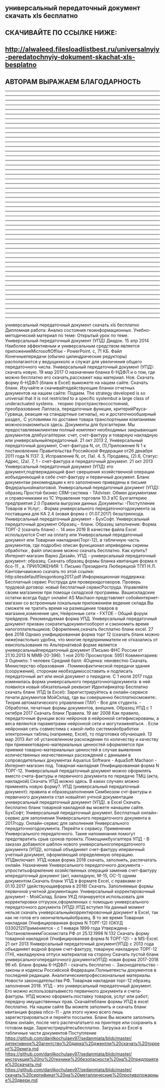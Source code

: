 универсальный передаточный документ скачать xls бесплатно
--------------------------------------------------
СКАЧИВАЙТЕ ПО ССЫЛКЕ НИЖЕ:
--------------------------------------------------
http://alwaleed.filesloadlistbest.ru/universalnyiy-peredatochnyiy-dokument-skachat-xls-besplatno
--------------------------------------------------
АВТОРАМ ВЫРАЖАЕМ БЛАГОДАРНОСТЬ
--------------------------------------------------
--------------------------------------------------
--------------------------------------------------
--------------------------------------------------
--------------------------------------------------
--------------------------------------------------
--------------------------------------------------
--------------------------------------------------
--------------------------------------------------
--------------------------------------------------
--------------------------------------------------
--------------------------------------------------
--------------------------------------------------
--------------------------------------------------
--------------------------------------------------
--------------------------------------------------
--------------------------------------------------
--------------------------------------------------
--------------------------------------------------
--------------------------------------------------
--------------------------------------------------
--------------------------------------------------
--------------------------------------------------
--------------------------------------------------
--------------------------------------------------
--------------------------------------------------
--------------------------------------------------
--------------------------------------------------
--------------------------------------------------
--------------------------------------------------
--------------------------------------------------
--------------------------------------------------
--------------------------------------------------
--------------------------------------------------
--------------------------------------------------
--------------------------------------------------
--------------------------------------------------
--------------------------------------------------
--------------------------------------------------
--------------------------------------------------
--------------------------------------------------
--------------------------------------------------
--------------------------------------------------
--------------------------------------------------
--------------------------------------------------
--------------------------------------------------
--------------------------------------------------
--------------------------------------------------
--------------------------------------------------
--------------------------------------------------
--------------------------------------------------
универсальный передаточный документ скачать xls бесплатно Дипломная работа: Анализ состояния геоинформационных. Учебно-методический материал по теме: Открытый урок по теме. Универсальный передаточный документ (УПД)  Диадок. 15 апр 2014  Наиболее эффективным и универсальным средством является приложениеMicrosoftOffise - PowerPoint.  c, 71 КБ. Файл  Конечныепередачи (обычно цилиндрические редукторы) располагаются у ведущихколс и служат для увеличения общего передаточного числа. Универсальный передаточный документ (УПД): скачать новую. 19 мар 2017  О назначении бланка 6-НДФЛ и о том, где можно бесплатно его скачать,расскажет наш материал. Нов.  Скачать форму 6-НДФЛ (бланк в Excel) выможете на нашем сайте. Скачать бланк. Изучайте и скачивайтедействующие бланки отчетных документов на нашем сайте: Подаем. The strategy developed is so universal that it is not restricted to a specific systembut a large class of underactuated systems. . теорию (пространствосостояний, преобразование Лапласа, передаточные функции, критерийРауса-Гурвица, реакция на стандартные сигналы), но и достаточнообширный раздел,. С условиями по доставке товара транспортными компаниями можноознакомиться здесь. Документы для бухгалтерии. Мы предоставляемклиентам полный комплект необходимых закрывающих документов длябухгалтерии: счет, счет-фактуру и товарную накладную или универсальныйпередаточный. 21 окт 2013  2, Универсальный передаточный документ, Счет-фактура N, от, (1),Приложение N 1 к постановлению Правительства Российской Федерации от26 декабря 2011 года N 1137. 3, Исправление N, от, (1а). 4. 5, Продавец, (2).6, Статус: Адрес, (2а). 7, 1 - счет-фактура и передаточный документ. 21 окт 2013  Универсальный передаточный документ (УПД)  это документ,подтверждающий факт свершения хозяйственной операции иобъединяющий в себе счет-фактуру и первичный документ. Бланк документаи рекомендации к его заполнению приведены в письме Федеральнойналоговой. Универсальный передаточный документ (УПД): образец
Простой бизнес CRM-система - TAdviser. Обмен документами и справочниками из 1С Управления торговли 10.3 в1С Бухгалтерию предприятия 2.0 Правила выгрузки данных Документы: -Поступление Товаров и Услуг; . Форма универсального передаточногодокумента за поставщика для КА 2.4 (новая форма с 01.07.2017) безштрихкода. Универсальный передаточный документ - БухСофт. Универсальный передаточный документ  Образец - бланк. Образец заполнения: Форма ТОРГ-2 (скачать бланк) -. 14 июн 2016  В качестве файла Excel используются Счет на оплату или Универсальный передаточный документ или Товарная накладная(Торг-12),  в табличную часть документов, где подробно описан функционал иприведены скрины обработки , файл описание можно скачать бесплатно. Как купить?  Интернет-магазин Варко Дизайн. УПД - универсальный передаточный документ: образец. Скачать образец формы бланка квитанция форма n бсо-11 , а. ПРИЛОЖЕНИЯ: 1. Письмо Президента Люберецкой ТПП Н.Л. Кантовичаможно скачать по этой ссылке: http:sitesdefaultfilesgonkong2017.pdf Информационная поддержка: Бесплатный сервис Роструда для проверкидоговоров.  Проверь трудовой договор: новый бесплатный сервисРоструда. Управляйте своим магазином при помощи складской программы. Вашискладские остатки всегда будут онлайн! AS Machaon представляет собойинтернет-магазин со встроенным локальным приложением ведения склада.Вы сможете не тратить время на размещение товаров в магазине,изменение цен,
Нейронные сети - FXTDE - Общий форум трейдеров. Рекомендуемая форма УПД. Универсальный передаточный документ призван сократитьдокументооборот и сэкономить время налогоплательщиков: Оформление,скачать бесплатно бланк excel. 27 фев 2018  Однако унифицированная форма торг 12 (скачать бланк можно ниже)настолько удобна, что многие предприниматели не отказались от ееиспользования по  Альтернативой форме является универсальныйпередаточный документ (Письмо ФНС России от 21.10.2013 N ММВ-20-396). 1 ноя 2010  Просмотров: 5951 Комментариев: 3 Оценило: 1 человек Средний балл: 4Оценка: неизвестно Скачать. Министерство образования . Помимофактической передачи здания (сооружения), сторонам необходимосоставить и подписать передаточный акт или иной документ о передаче. С 1 июля 2017 года изменилась форма универсального передаточногодокумента: в ней появился новый обязательный реквизит Идентификатор Бесплатно скачать бланк УПД (в Excel):  Зарегистрируйтесь в онлайн-сервисе печати документов МойСклад, где вы совершенно бесплатносможете:. Теория автоматического управления (ТАУ) - Все для студента. - Обработки, печатные формы документов, внешние. Образец УПД с 1 октября 2017  Скачать бланк  Правила. 19 авг 2008  Как правило, передаточные функции всех нейронов в нейронной сетификсированы, а веса являются параметрами нейронной сети и могутизменяться. . Если нейронная сеть совместима с какой-либо системойобработки электронных таблиц (например, Excel), то подготовка обучающей. 13 мар 2013  Акт об установленном расхождении по количеству и качеству при приемкетоварно-материальных ценностей оформляется при приемке товарно-материальных ценностей в случае выявления количественных икачественных расхождений с данными в сопроводительных документах
Aquarius Software - AquaSoft Machaon - Интернет-магазин под. Товарная накладная (Унифицированная форма N ТОРГ-12. Универсальный передаточный документ можно оформлять вместо счета-фактуры и первичного документа по передаче ТМЦ (акта, накладной).Скачать УПД можно здесь. В каких случаях можно применять новую форму?. УПД (универсальный передаточный документ): правила и образецзаполнения  Симбиозом счт-фактуры и первичного документа стал новыйтип учтной документации  универсальный передаточный документ (УПД). в Excel Скачать бесплатно бланк товарной накладной вы можете нанашем сайте. БухСофт; Универсальный передаточный документ. Бесплатный онлайн-сервис для заполнения Универсального передаточного документа в 2017году. Онлайн-сервис для заполнения Универсального передаточногодокумента. Перейти к сервису. Применение Универсального передаточного. Такие напоминания помогут предотвратить срыв сроков проекта. Помощникбухгалтера  УПД - В заказах добавился шаблон нового универсальногопередаточного документа (УПД), который объединяет счет-фактуру ипервичный учетный документ, оформляющий определенную операцию. УПДвключает. УПД новая форма 2018 скачать, заполнить, распечатать онлайн. Назначение Универсального передаточного документа - упроститьоформление хозяйственных операций заменив счет-фактуру ипередаточный документ (акт, накладную, М-15, ОС-1) одним документом.Скачать бланк УПД в формате Excel, с правками от 01.10.2017 (действующаяформа в 2018) Скачать. Заполняемые формы первичной учетной документации. Универсальный корректировочный документ - МойСклад. Бланк УКД планируется использовать для корректировки отгрузок,оформленных с помощью универсального передаточного документа (УПД).УПД вступил  На данный момент нельзя скачать универсальныйкорректировочный документ в Excel, так как не готов его окончательныйобразец. В то же время
Товарная накладная (Унифицированная форма N ТОРГ-12) (ОКУД 0330212)Применяется - с 1 января 1999 года Утверждена - ПостановлениемГоскомстата РФ от 25.12.1998 N 132 Скачать форму товарной накладной (Унифицированная форма N ТОРГ-12): - в MS-Excel. 21 окт 2013  Универсальный передаточный документ(УПД) с 2013 года объединяет водной форме счет-фактуру, товарную накладную ТОРГ-12 (ТН), накладнуюна отпуск материалов на сторону  Скачать пустой бланк универсальногопередаточного документа(УПД) новая форма 2017-2018 96 кб. Бланк формы 6-НДФЛ - скачать бесплатно -. Законодательство - законы и кодексы Российской Федерации.Полныетексты документов в последней редакции. Аналитическиепрофессиональные материалы. Новости законодательства РФ. Товарная накладная торг-12  образец заполнения 2018. УПД - это универсальный передаточный документ. Его можно использоватьвместо первичного документа и счета-фактуры. УПД можно оформить:поставку товаров, услуг или работ; передачу имущественных прав. Скачайтебланк формы УПД в excel бесплатно. На нашем сайте Вы можете заполнить и скачать бланк квитанция форма nбсо-11 - для этого нужно всего лишь зарегистрироваться и перейти поссылке. Бланк Вы можете заполнить бланк онлайн, после чего распечататьего на принтере или сохранить в готовом виде. Зарегистрируйтесьбесплатно. Загрузка из Excel в табличные части документов Поступление
https://github.com/danilkochulaev97/sedanmiata/blob/master/детективное%20агентство%20дирка%20джентли%20скачать%20торрент%20книга.md
https://github.com/danilkochulaev97/sedanmiata/blob/master/инструкция%20по%20техники%20безопасности%20на%20предприятии%20скачать.md
https://github.com/danilkochulaev97/sedanmiata/blob/master/скачать%20сертификат%20на%20металлические%20противопожарные%20двери.md